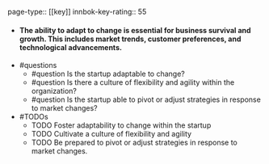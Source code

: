 page-type:: [[key]]
innbok-key-rating:: 55
- #### The ability to adapt to change is essential for business survival and growth. This includes market trends, customer preferences, and technological advancements.
- #questions
  - #question Is the startup adaptable to change?
  - #question Is there a culture of flexibility and agility within the organization?
  - #question Is the startup able to pivot or adjust strategies in response to market changes?
- #TODOs
  - TODO Foster adaptability to change within the startup
  - TODO  Cultivate a culture of flexibility and agility
  - TODO  Be prepared to pivot or adjust strategies in response to market changes.



